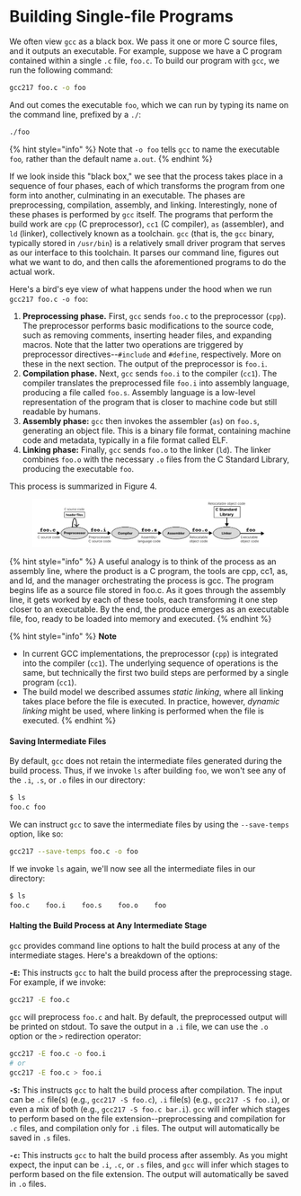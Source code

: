 # Building Single-file Programs

We often view `gcc` as a black box. We pass it one or more C source files, and it outputs an executable. For example, suppose we have a C program contained within a single `.c` file, `foo.c`. To build our program with `gcc`, we run the following command:

```bash
gcc217 foo.c -o foo
```

And out comes the executable `foo`, which we can run by typing its name on the command line, prefixed by a `./`:

```bash
./foo
```

{% hint style="info" %}
Note that `-o foo` tells `gcc` to name the executable `foo`_,_ rather than the default name `a.out`.
{% endhint %}

If we look inside this "black box," we see that the process takes place in a sequence of four phases, each of which transforms the program from one form into another, culminating in an executable. The phases are preprocessing, compilation, assembly, and linking. Interestingly, none of these phases is performed by `gcc` itself. The programs that perform the build work are `cpp` (C preprocessor), `cc1` (C compiler), `as` (assembler), and `ld` (linker), collectively known as a toolchain. `gcc` (that is, the `gcc` binary, typically stored in `/usr/bin`) is a relatively small driver program that serves as our interface to this toolchain. It parses our command line, figures out what we want to do, and then calls the aforementioned programs to do the actual work.&#x20;

Here's a bird's eye view of what happens under the hood when we run `gcc217 foo.c -o foo`:

1. **Preprocessing phase.** First, `gcc` sends `foo.c` to the preprocessor (`cpp`). The preprocessor performs basic modifications to the source code, such as removing comments, inserting header files, and expanding macros. Note that the latter two operations are triggered by preprocessor directives--`#include` and `#define`, respectively. More on these in the next section. The output of the preprocessor is `foo.i`.
2. **Compilation phase.** Next, `gcc` sends `foo.i` to the compiler (`cc1`). The compiler translates the preprocessed file `foo.i` into assembly language, producing a file called `foo.s`. Assembly language is a low-level representation of the program that is closer to machine code but still readable by humans.
3. **Assembly phase:**  `gcc` then invokes the assembler (`as`) on `foo.s`, generating an object file. This is a binary file format, containing machine code and metadata, typically in a file format called ELF.
4. **Linking phase:** Finally, `gcc` sends `foo.o` to the linker (`ld`). The linker combines `foo.o` with the necessary `.o` files from the C Standard Library, producing the executable `foo`.

This process is summarized in Figure 4.

<figure><img src="../../.gitbook/assets/Frame 27 (5).png" alt=""><figcaption></figcaption></figure>

{% hint style="info" %}
A useful analogy is to think of the process as an assembly line, where the product is a C program, the tools are cpp, cc1, as, and ld, and the manager orchestrating the process is gcc. The program begins life as a source file stored in foo.c. As it goes through the assembly line, it gets worked by each of these tools, each transforming it one step closer to an executable. By the end, the produce emerges as an executable file, foo, ready to be loaded into memory and executed.
{% endhint %}

{% hint style="info" %}
**Note**

* In current GCC implementations, the preprocessor (`cpp`) is integrated into the compiler (`cc1`). The underlying sequence of operations is the same, but technically the first two build steps are performed by a single program (`cc1`).
* The build model we described assumes _static linking_, where all linking takes place before the file is executed. In practice, however, _dynamic linking_ might be used, where linking is performed when the file is executed.
{% endhint %}

#### Saving Intermediate Files

By default, `gcc` does not retain the intermediate files generated during the build process. Thus, if we invoke `ls` after building `foo`, we won't see any of the `.i`, `.s`, or `.o` files in our directory:

```bash
$ ls
foo.c foo
```

We can instruct `gcc` to save the intermediate files by using the `--save-temps` option, like so:

```bash
gcc217 --save-temps foo.c -o foo
```

If we invoke `ls` again, we'll now see all the intermediate files in our directory:

```bash
$ ls
foo.c    foo.i    foo.s    foo.o    foo 
```

#### Halting the Build Process at Any Intermediate Stage

`gcc` provides command line options to halt the build process at any of the intermediate stages. Here's a breakdown of the options:

**`-E`:** This instructs `gcc` to halt the build process after the preprocessing stage. For example, if we invoke:

```bash
gcc217 -E foo.c
```

`gcc` will preprocess `foo.c` and halt. By default, the preprocessed output will be printed on stdout. To save the output in a `.i` file, we can use the `.o` option or the `>` redirection operator:

```bash
gcc217 -E foo.c -o foo.i
# or
gcc217 -E foo.c > foo.i
```

**`-S`:** This instructs `gcc` to halt the build process after compilation. The input can be `.c` file(s) (e.g., `gcc217 -S foo.c`), `.i` file(s) (e.g., `gcc217 -S foo.i`), or even a mix of both (e.g., `gcc217 -S foo.c bar.i`). `gcc` will infer which stages to perform based on the file extension--preprocessing and compilation for `.c` files, and compilation only for `.i` files. The output will automatically be saved in `.s` files.

**`-c`:** This instructs `gcc` to halt the build process after assembly. As you might expect, the input can be `.i`, `.c`, or `.s` files, and `gcc` will infer which stages to perform based on the file extension. The output will automatically be saved in `.o` files.
